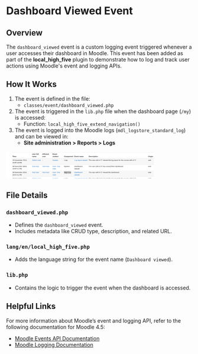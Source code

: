 # Dashboard Viewed Event

## Overview
The `dashboard_viewed` event is a custom logging event triggered whenever a user accesses their dashboard in Moodle. This event has been added as part of the **local_high_five** plugin to demonstrate how to log and track user actions using Moodle's event and logging APIs.

## How It Works
1. The event is defined in the file:
    - `classes/event/dashboard_viewed.php`
2. The event is triggered in the `lib.php` file when the dashboard page (`/my`) is accessed:
    - Function: `local_high_five_extend_navigation()`
3. The event is logged into the Moodle logs (`mdl_logstore_standard_log`) and can be viewed in:
    - **Site administration > Reports > Logs**

<img src="/docs/images/logging.png" width=400>

## File Details
### `dashboard_viewed.php`
- Defines the `dashboard_viewed` event.
- Includes metadata like CRUD type, description, and related URL.

### `lang/en/local_high_five.php`
- Adds the language string for the event name (`Dashboard viewed`).

### `lib.php`
- Contains the logic to trigger the event when the dashboard is accessed.

## Helpful Links
For more information about Moodle’s event and logging API, refer to the following documentation for Moodle 4.5:
- [Moodle Events API Documentation](https://docs.moodle.org/dev/Events_API)
- [Moodle Logging Documentation](https://docs.moodle.org/405/en/Logging)
